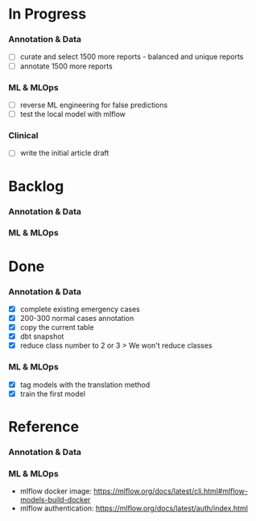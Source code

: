 
# In Progress
### Annotation & Data
- [ ] curate and select 1500 more reports - balanced and unique reports
- [ ] annotate 1500 more reports
### ML & MLOps
- [ ] reverse ML engineering for false predictions 
- [ ] test the local model with mlflow
### Clinical
- [ ] write the initial article draft

# Backlog
### Annotation & Data
### ML & MLOps

# Done
### Annotation & Data
- [x] complete existing emergency cases
- [x] 200-300 normal cases annotation
- [x] copy the current table
- [x] dbt snapshot
- [x] reduce class number to 2 or 3 > We won't reduce classes
### ML & MLOps
- [x] tag models with the translation method
- [x] train the first model

# Reference
### Annotation & Data
### ML & MLOps
- mlflow docker image: https://mlflow.org/docs/latest/cli.html#mlflow-models-build-docker
- mlflow authentication: https://mlflow.org/docs/latest/auth/index.html